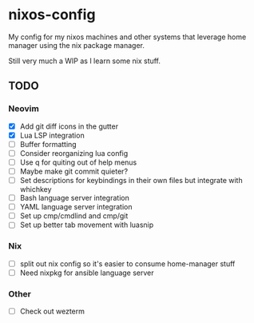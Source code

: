 # nixos-config

My config for my nixos machines and other systems that leverage home manager
using the nix package manager.

Still very much a WIP as I learn some nix stuff.

## TODO

### Neovim

- [x] Add git diff icons in the gutter
- [x] Lua LSP integration
- [ ] Buffer formatting
- [ ] Consider reorganizing lua config
- [ ] Use q for quiting out of help menus
- [ ] Maybe make git commit quieter?
- [ ] Set descriptions for keybindings in their own files but integrate with whichkey
- [ ] Bash language server integration
- [ ] YAML language server integration
- [ ] Set up cmp/cmdlind and cmp/git
- [ ] Set up better tab movement with luasnip

### Nix

- [ ] split out nix config so it's easier to consume home-manager stuff
- [ ] Need nixpkg for ansible language server

### Other

- [ ] Check out wezterm
